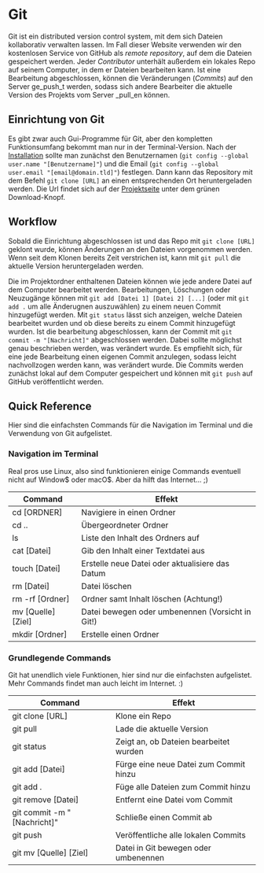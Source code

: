 <script src="https://cdn.mathjax.org/mathjax/latest/MathJax.js?config=TeX-AMS-MML_HTMLorMML" type="text/javascript"></script>

# Git

Git ist ein distributed version control system, mit dem sich Dateien kollaborativ verwalten lassen. Im Fall dieser Website verwenden wir den kostenlosen Service von GitHub als _remote repository_, auf dem die Dateien gespeichert werden. Jeder _Contributor_ unterhält außerdem ein lokales Repo auf seinem Computer, in dem er Dateien bearbeiten kann. Ist eine Bearbeitung abgeschlossen, können die Veränderungen (_Commits_) auf den Server ge_push_t werden, sodass sich andere Bearbeiter die aktuelle Version des Projekts vom Server _pull_en können.

## Einrichtung von Git

Es gibt zwar auch Gui-Programme für Git, aber den kompletten Funktionsumfang bekommt man nur in der Terminal-Version. Nach der [Installation](https://git-scm.com/) sollte man zunächst den Benutzernamen (`git config --global user.name "[Benutzername]"`) und die Email (`git config --global user.email "[email@domain.tld]"`) festlegen. Dann kann das Repository mit dem Befehl `git clone [URL]` an einen entsprechenden Ort heruntergeladen werden. Die Url findet sich auf der [Projektseite](https://github.com/GE-Kempten/GE-Kempten.github.io) unter dem grünen Download-Knopf.

## Workflow

Sobald die Einrichtung abgeschlossen ist und das Repo mit `git clone [URL]` geklont wurde, können Änderungen an den Dateien vorgenommen werden. Wenn seit dem Klonen bereits Zeit verstrichen ist, kann mit `git pull` die aktuelle Version heruntergeladen werden.

Die im Projektordner enthaltenen Dateien können wie jede andere Datei auf dem Computer bearbeitet werden. Bearbeitungen, Löschungen oder Neuzugänge können mit `git add [Datei 1] [Datei 2] [...]` (oder mit `git add .` um alle Änderugnen auszuwählen) zu einem neuen Commit hinzugefügt werden. Mit `git status` lässt sich anzeigen, welche Dateien bearbeitet wurden und ob diese bereits zu einem Commit hinzugefügt wurden. Ist die bearbeitung abgeschlossen, kann der Commit mit `git commit -m "[Nachricht]"` abgeschlossen werden. Dabei sollte möglichst genau beschrieben werden, was verändert wurde. Es empfiehlt sich, für eine jede Bearbeitung einen eigenen Commit anzulegen, sodass leicht nachvollzogen werden kann, was verändert wurde. Die Commits werden zunächst lokal auf dem Computer gespeichert und können mit `git push` auf GitHub veröffentlicht werden.

## Quick Reference

Hier sind die einfachsten Commands für die Navigation im Terminal und die Verwendung von Git aufgelistet.

### Navigation im Terminal

Real pros use Linux, also sind funktionieren einige Commands eventuell nicht auf Window$ oder macO$. Aber da hilft das Internet... ;)

|Command                    |Effekt                                            |
|---------------------------|--------------------------------------------------|
|cd [ORDNER]                |Navigiere in einen Ordner                         |
|cd ..                      |Übergeordneter Ordner                             |
|ls                         |Liste den Inhalt des Ordners auf                  |
|cat [Datei]                |Gib den Inhalt einer Textdatei aus                 |
|touch [Datei]              |Erstelle neue Datei oder aktualisiere das Datum   |
|rm [Datei]                 |Datei löschen                                     |
|rm -rf [Ordner]            |Ordner samt Inhalt löschen (Achtung!)             |
|mv [Quelle] [Ziel]         |Datei bewegen oder umbenennen (Vorsicht in Git!)  |
|mkdir [Ordner]             |Erstelle einen Ordner                             |

### Grundlegende Commands

Git hat unendlich viele Funktionen, hier sind nur die einfachsten aufgelistet. Mehr Commands findet man auch leicht im Internet. :)

|Command                    |Effekt                                |
|---------------------------|--------------------------------------|
|git clone [URL]            |Klone ein Repo                        |
|git pull                   |Lade die aktuelle Version             |
|git status                 |Zeigt an, ob Dateien bearbeitet wurden|
|git add [Datei]            |Fürge eine neue Datei zum Commit hinzu|
|git add .                  |Füge alle Dateien zum Commit hinzu    |
|git remove [Datei]         |Entfernt eine Datei vom Commit        |
|git commit -m "[Nachricht]"|Schließe einen Commit ab              |
|git push                   |Veröffentliche alle lokalen Commits   |
|git mv [Quelle] [Ziel]     |Datei in Git bewegen oder umbenennen  |
